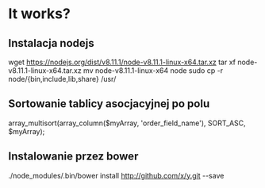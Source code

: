 # It works?

## Instalacja nodejs
wget https://nodejs.org/dist/v8.11.1/node-v8.11.1-linux-x64.tar.xz
tar xf node-v8.11.1-linux-x64.tar.xz
mv node-v8.11.1-linux-x64 node
sudo cp -r node/{bin,include,lib,share} /usr/

## Sortowanie tablicy asocjacyjnej po polu

array_multisort(array_column($myArray, 'order_field_name'), SORT_ASC, $myArray);


## Instalowanie przez bower

./node_modules/.bin/bower install http://github.com/x/y.git --save 
